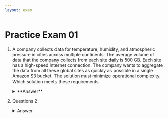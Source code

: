 ```yaml
---
layout: exam
---
```


# Practice Exam 01

1. A company collects data for temperature, humidity, and atmospheric pressure in cities across multiple continents. The average volume of data that the company collects from each site daily is 500 GB. Each site has a high-speed Internet connection.
The company wants to aggregate the data from all these global sites as quickly as possible in a single Amazon S3 bucket. The solution must minimize operational complexity.
Which solution meets these requirements
   <details markdown=1><summary markdown='span'>**Answer**</summary>
      **Correct answer:** Turn on S3 Transfer Acceleration on the destination S3 bucket. Use multipart uploads to directly upload site data to the destination S3 bucket. 
      
      __Explanation:__
      General line: Collect huge amount of the files across multiple continents
      Conditions: High speed Internet connectivity
      Task: aggregate the data from all in a single S3 bucket
      Requirements: as quick as possible, minimize operational complexity
   
      Correct answer A: S3 Transfer Acceleration because:
      - ideally works with objects for long-distance transfer (uses Edge Locations)
      - can speed up content transfers to and from S3 as much as 50-500%
      - use cases: mobile & web application uploads and downloads, distributed office transfers, data exchange with trusted partners. Generally for sharing of large data sets between companies, customers can set up special access to their S3 buckets with accelerated uploads to speed data exchanges and the pace of innovation.
    </details>

2. Questions 2

   <details markdown=1><summary markdown='span'>Answer</summary>
      Correct answer: D
    </details>

